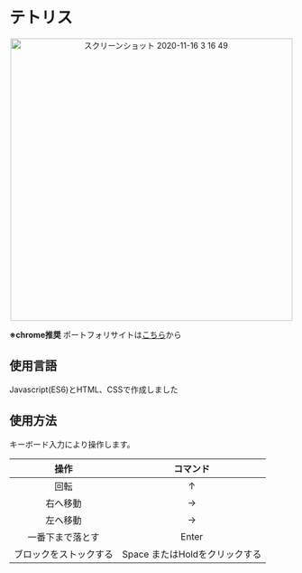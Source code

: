 # テトリス
<div align="center">
<img width="500" alt="スクリーンショット 2020-11-16 3 16 49" src="https://user-images.githubusercontent.com/43082614/102741998-2da76580-4397-11eb-96e3-94b31eb54ec0.png">
</div>


**※chrome推奨**
ポートフォリサイトは[こちら](https://tetris.yktk435.live-on.net/)から

## 使用言語
Javascript(ES6)とHTML、CSSで作成しました

## 使用方法

キーボード入力により操作します。

|操作|コマンド|
|:-:|:-:|
|回転|↑|
|右へ移動|→|
|左へ移動|→|
|一番下まで落とす|Enter|
|ブロックをストックする|Space またはHoldをクリックする|
